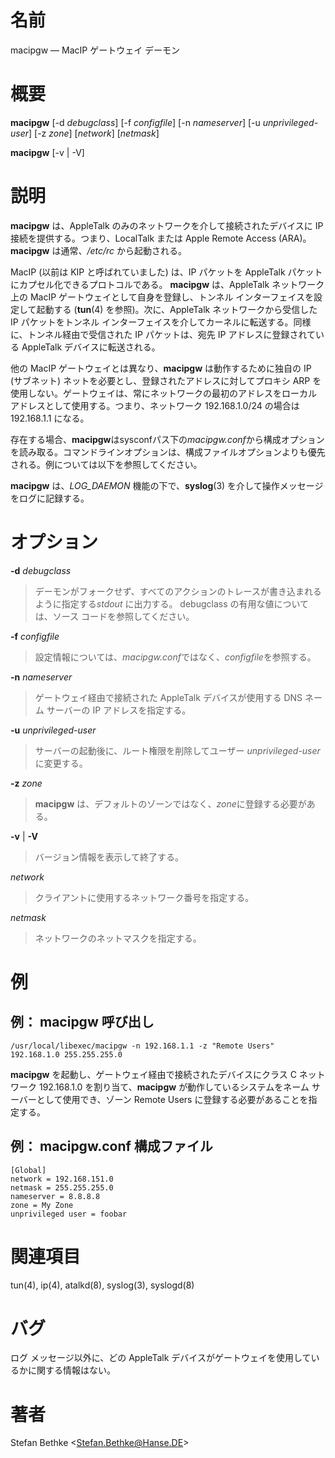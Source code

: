 # 名前

macipgw — MacIP ゲートウェイ デーモン

# 概要

**macipgw** [-d *debugclass*] [-f *configfile*] [-n *nameserver*] [-u *unprivileged-user*] [-z *zone*] [*network*] [*netmask*]

**macipgw** [-v | -V]

# 説明

**macipgw** は、AppleTalk のみのネットワークを介して接続されたデバイスに IP 接続を提供する。つまり、LocalTalk または Apple Remote Access (ARA)。**macipgw** は通常、*/etc/rc* から起動される。

MacIP (以前は KIP と呼ばれていました) は、IP パケットを AppleTalk パケットにカプセル化できるプロトコルである。
**macipgw** は、AppleTalk ネットワーク上の MacIP ゲートウェイとして自身を登録し、トンネル
インターフェイスを設定して起動する (**tun**(4) を参照)。次に、AppleTalk ネットワークから受信した IP パケットをトンネル
インターフェイスを介してカーネルに転送する。同様に、トンネル経由で受信された IP パケットは、宛先 IP アドレスに登録されている AppleTalk
デバイスに転送される。

他の MacIP ゲートウェイとは異なり、**macipgw** は動作するために独自の IP (サブネット)
ネットを必要とし、登録されたアドレスに対してプロキシ ARP を使用しない。ゲートウェイは、常にネットワークの最初のアドレスをローカル
アドレスとして使用する。つまり、ネットワーク 192.168.1.0/24 の場合は 192.168.1.1 になる。

存在する場合、**macipgw**はsysconfパス下の*macipgw.conf*から構成オプションを読み取る。コマンドラインオプションは、構成ファイルオプションよりも優先される。例については以下を参照してください。

**macipgw** は、*LOG_DAEMON* 機能の下で、**syslog**(3) を介して操作メッセージをログに記録する。

# オプション

**-d** *debugclass*

> デーモンがフォークせず、すべてのアクションのトレースが書き込まれるように指定する*stdout*
に出力する。 debugclass の有用な値については、ソース
コードを参照してください。

**-f** *configfile*

> 設定情報については、*macipgw.conf*ではなく、*configfile*を参照する。

**-n** *nameserver*

> ゲートウェイ経由で接続された AppleTalk デバイスが使用する DNS ネーム
サーバーの IP アドレスを指定する。

**-u** *unprivileged-user*

> サーバーの起動後に、ルート権限を削除してユーザー *unprivileged-user* に変更する。

**-z** *zone*

> **macipgw**
は、デフォルトのゾーンではなく、*zone*に登録する必要がある。

**-v** | **-V**

> バージョン情報を表示して終了する。

*network*

> クライアントに使用するネットワーク番号を指定する。

*netmask*

> ネットワークのネットマスクを指定する。

# 例

## 例： macipgw 呼び出し

    /usr/local/libexec/macipgw -n 192.168.1.1 -z "Remote Users" 192.168.1.0 255.255.255.0

**macipgw** を起動し、ゲートウェイ経由で接続されたデバイスにクラス C ネットワーク 192.168.1.0
を割り当て、**macipgw** が動作しているシステムをネーム サーバーとして使用でき、ゾーン Remote Users
に登録する必要があることを指定する。

## 例： macipgw.conf 構成ファイル

    [Global]
    network = 192.168.151.0
    netmask = 255.255.255.0
    nameserver = 8.8.8.8
    zone = My Zone
    unprivileged user = foobar

# 関連項目

tun(4), ip(4), atalkd(8), syslog(3), syslogd(8)

# バグ

ログ メッセージ以外に、どの AppleTalk デバイスがゲートウェイを使用しているかに関する情報はない。

# 著者

Stefan Bethke <Stefan.Bethke@Hanse.DE\>
